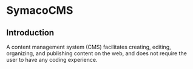 # SymacoCMS
## Introduction  
A content management system (CMS) facilitates creating, editing, organizing, and publishing content on the web, and does not require the user to have any coding experience. 
